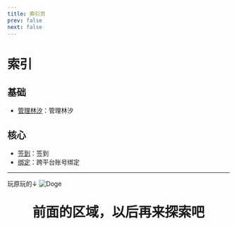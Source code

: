 ```yaml
---
title: 索引页
prev: false
next: false
---
```


# 索引


## 基础

* [管理林汐](./base/manager.md)：管理林汐 

## 核心

* [签到](./core/sign.md)：签到
* [绑定](./core/bind.md)：跨平台账号绑定

---

玩原玩的↓
<img
    src="/images/wangwang.webp"
    alt="Doge"
    class="face"
/>

<p align="center" style="font-size: 30px"><strong>前面的区域，以后再来探索吧</strong></p>

<Loading></Loading>

